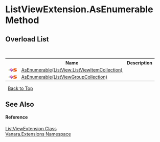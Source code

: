 # ListViewExtension.AsEnumerable Method 
 


## Overload List
&nbsp;<table><tr><th></th><th>Name</th><th>Description</th></tr><tr><td>![Public method](media/pubmethod.gif "Public method")![Static member](media/static.gif "Static member")</td><td><a href="0d6b57ca-e4ba-2bd1-666f-19c7e13f763e">AsEnumerable(ListView.ListViewItemCollection)</a></td><td /></tr><tr><td>![Public method](media/pubmethod.gif "Public method")![Static member](media/static.gif "Static member")</td><td><a href="40f0ef7f-0ed6-a3d1-df6e-bb9197283a31">AsEnumerable(ListViewGroupCollection)</a></td><td /></tr></table>&nbsp;
<a href="#listviewextension.asenumerable-method">Back to Top</a>

## See Also


#### Reference
<a href="3e5258c0-2fc2-fa30-46e7-ec6ea45b218a">ListViewExtension Class</a><br /><a href="9abe54ff-18ce-e333-beed-30e855655381">Vanara.Extensions Namespace</a><br />